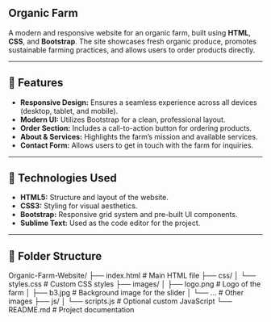<h2>Organic Farm</h2>

A modern and responsive website for an organic farm, built using **HTML**, **CSS**, and **Bootstrap**. The site showcases fresh organic produce, promotes sustainable farming practices, and allows users to order products directly.

---

## 🌟 Features

- **Responsive Design:** Ensures a seamless experience across all devices (desktop, tablet, and mobile).
- **Modern UI:** Utilizes Bootstrap for a clean, professional layout.
- **Order Section:** Includes a call-to-action button for ordering products.
- **About & Services:** Highlights the farm’s mission and available services.
- **Contact Form:** Allows users to get in touch with the farm for inquiries.

---

## 🚀 Technologies Used

- **HTML5:** Structure and layout of the website.
- **CSS3:** Styling for visual aesthetics.
- **Bootstrap:** Responsive grid system and pre-built UI components.
- **Sublime Text:** Used as the code editor for the project.

---

## 📁 Folder Structure

Organic-Farm-Website/ ├── index.html # Main HTML file ├── css/ │ └── styles.css # Custom CSS styles ├── images/ │ ├── logo.png # Logo of the farm │ ├── b3.jpg # Background image for the slider │ └── ... # Other images ├── js/ │ └── scripts.js # Optional custom JavaScript └── README.md # Project documentation


